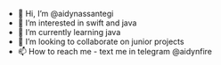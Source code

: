 - 👋 Hi, I’m @aidynassantegi
- 👀 I’m interested in swift and java
- 🌱 I’m currently learning java
- 💞️ I’m looking to collaborate on junior projects
- 📫 How to reach me - text me in telegram @aidynfire

<!---
aidynassantegi/aidynassantegi is a ✨ special ✨ repository because its `README.md` (this file) appears on your GitHub profile.
You can click the Preview link to take a look at your changes.
--->
